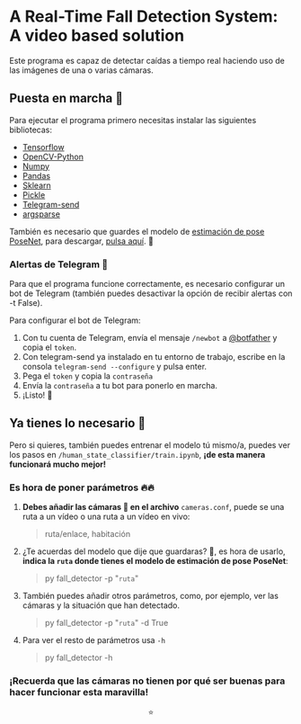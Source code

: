 # A Real-Time Fall Detection System: A video based solution

Este programa es capaz de detectar caídas a tiempo real haciendo uso de las imágenes de una o varias cámaras.

## Puesta en marcha 🚀
Para ejecutar el programa primero necesitas instalar las siguientes bibliotecas:
- [Tensorflow](https://www.tensorflow.org/)
- [OpenCV-Python](https://pypi.org/project/opencv-python/)
- [Numpy](https://numpy.org/)
- [Pandas](https://pypi.org/project/pandas/)
- [Sklearn](https://pypi.org/project/scikit-learn/)
- [Pickle](https://docs.python.org/3/library/pickle.html)
- [Telegram-send](https://pypi.org/project/telegram-send/)
- [argsparse](https://docs.python.org/3/library/argparse.html)

También es necesario que guardes el modelo de [estimación de pose PoseNet](https://www.tensorflow.org/lite/examples/pose_estimation/overview), para descargar, [pulsa aquí](https://storage.googleapis.com/download.tensorflow.org/models/tflite/posenet_mobilenet_v1_100_257x257_multi_kpt_stripped.tflite). 📁

### Alertas de Telegram 📣
Para que el programa funcione correctamente, es necesario configurar un bot de Telegram (también puedes desactivar la opción de recibir alertas con -t False).

Para configurar el bot de Telegram: 
1. Con tu cuenta de Telegram, envía el mensaje `/newbot` a [@botfather](https://telegram.me/botfather) y copia el `token`.
1. Con telegram-send ya instalado en tu entorno de trabajo, escribe en la consola `telegram-send --configure` y pulsa enter.
1. Pega el `token` y copia la `contraseña`
1. Envía la `contraseña` a tu bot para ponerlo en marcha.
1. ¡Listo! 🎉  

## Ya tienes lo necesario 💪
Pero si quieres, también puedes entrenar el modelo tú mismo/a, puedes ver los pasos en `/human_state_classifier/train.ipynb`, **¡de esta manera funcionará mucho mejor!**

### Es hora de poner parámetros 🔥🔥
1. **Debes añadir las cámaras 🎥 en el archivo** `cameras.conf`, puede se una ruta a un vídeo o una ruta a un vídeo en vivo:
   > ruta/enlace, habitación

1. ¿Te acuerdas del modelo que dije que guardaras? 📁, es hora de usarlo, **indica la `ruta` donde tienes el modelo de estimación de pose PoseNet**:
    > py fall_detector -p "`ruta`"
   
3. También puedes añadir otros parámetros, como, por ejemplo, ver las cámaras y la situación que han detectado.
    > py fall_detector -p "`ruta`" -d True
   
4. Para ver el resto de parámetros usa `-h`
    > py fall_detector -h
   

### ¡Recuerda que las cámaras  no tienen por qué ser buenas para hacer funcionar esta maravilla!
<p align="center">
⭐
</p>
